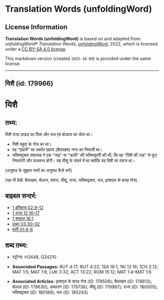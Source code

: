 # Translation Words (unfoldingWord)

## License Information

**Translation Words (unfoldingWord)** is based on and adapted from: _unfoldingWord® Translation Words_, [unfoldingWord](https://unfoldingword.org/utw), 2022, which is licensed under a [CC BY-SA 4.0 license](https://creativecommons.org/licenses/by-sa/4.0/legalcode.en).

This markdown version (created `2025-10-09`) is provided under the same license.



--------------------------------

## यिशै (id: 179966)

यिशै
====

तथ्य:
-----

यिशै राजा दाऊद का पिता और रूत एवं बोआज़ का पोता था।

* यिशै यहूदा के गोत्र का था।
* वह “एप्राती” था अर्थात एप्राता (बैतलहम) नगर का निवासी था।
* भविष्यद्वक्ता यशायाह ने एक “जड़” या “डाली” की भविष्यद्वाणी की थी, कि वह “यिशै की जड़” से फूट निकलेगी और फलवन्त होगी। यह यीशु के संदर्भ में था क्योंकि वह यिशै का वंशज था।

(अनुवाद के सुझाव नामों का अनुवाद कैसे करें)

(यह भी देखें: बैतलहम, बोअज, वंशज, यीशु, राजा, भविष्यद्वक्ता, रूत, इस्राएल के बारह गोत्र)

बाइबल सन्दर्भ:
--------------

* [1 इतिहास 02:9–12](https://ref.ly/1Chr0:0)
* [1 राजा 12:16–17](https://ref.ly/1Kgs0:0)
* [1 शमूएल 16:1](https://ref.ly/1Sam0:0)
* [लूका 03:30–32](https://ref.ly/Luke3:30-Luke3:32)
* [मत्ती 01:4–6](https://ref.ly/Matt1:4-Matt1:6)

शब्द तथ्य:
----------

* स्ट्रोंग्स: H3448, G24210

* **Associated Passages:** RUT 4:17; RUT 4:22; 1SA 16:1; 1KI 12:16; 1CH 2:12; MAT 1:5; MAT 1:6; LUK 3:32; ACT 13:22; ROM 15:12; MAT 1:4–MAT 1:6
* **Associated Articles:** इस्राएल के बारह गोत्र (ID: 179506); बैतलहम (ID: 179613); बोअज़ (ID: 179630); अवतरण (ID: 179736); यीशु (ID: 179967); राजा (ID: 180005); भविष्यद्वक्ता (ID: 180189); रूत (ID: 180243)

